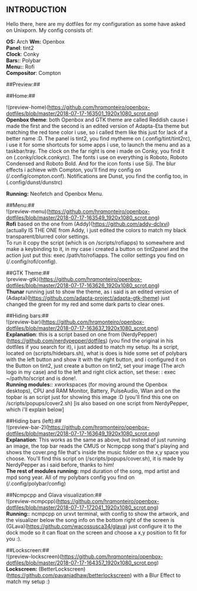 ## INTRODUCTION

Hello there, here are my dotfiles for my configuration as some have asked on Unixporn. My config consists of:  

**OS:** Arch
**Wm:** Openbox  
**Panel**: tint2  
**Clock**: Conky  
**Bars:**: Polybar  
**Menu:**: Rofi  
**Compositor**: Compton  

##Preview:##  

##Home:##  

!(preview-home)(https://github.com/hrqmonteiro/openbox-dotfiles/blob/master/2018-07-17-163501_1920x1080_scrot.png)  
**Openbox theme**: both Openbox and GTK theme are called Reddish cause i made the first and the second is an edited version of Adapta-Eta theme but matching the red tone color i use, so i called them like this just for lack of a better name :D. The panel is tint2, you find mytheme on (.config/tint/tint2rc), i use it for some shortcuts for some apps i use, to launch the menu and as a taskbar/tray. The clock on the far right is one i made on Conky, you find it on (.conky/clock.conkyrc). The fonts i use on everything is Roboto, Roboto Condensed and Roboto Bold. And for the icon fonts i use Siji. The blur effects i achieve with Compton, you'll find my config on (/.config/compton.conf). Notifications are Dunst, you find the config too, in (.config/dunst/dunstrc)  

**Running:** Neofetch and Openbox Menu.  

##Menu:##  
!(preview-menu)(https://github.com/hrqmonteiro/openbox-dotfiles/blob/master/2018-07-17-163549_1920x1080_scrot.png)  
**Rofi** based on the one from (Addy)(https://github.com/addy-dclxvi) (actually IS THE ONE from Addy, i just edited the colors to match my black transparent/blurred color settings.  
To run it copy the script (which is on /scripts/rofiapps) to somewhere and make a keybinding to it, in my case i created a button on tint2panel and the action just put this: exec /path/to/rofiapps. The collor settings you find on (/.config/rofi/config).  

##GTK Theme:##  
!preview-gtk)(https://github.com/hrqmonteiro/openbox-dotfiles/blob/master/2018-07-17-163626_1920x1080_scrot.png)  
**Thunar** running just to show the theme, as i said is an edited version of (Adapta)(https://github.com/adapta-project/adapta-gtk-theme) just changed the green for my red and some dark parts to clear ones.  

##Hiding bars:##  
!(preview-bar)(https://github.com/hrqmonteiro/openbox-dotfiles/blob/master/2018-07-17-163637_1920x1080_scrot.png)  
**Explanation**: this is a script based on one from (NerdyPepper)(https://github.com/nerdypepper/dotfiles) (you find the original in his dotfiles if you search for it), i just added to match my setup. Its a script, located on (scripts/hidebars.sh), what is does is hide some set of polybars with the left button and show it with the right button, and i configured it on the Button on tint2, just create a button on tint2, set your image (The arch logo in my case) and  to the left and right click action, set these: : exec ~/path/to/script and is done!.  
**Running modules:**: xworkspaces (for moving around the Openbox desktops), CPU and RAM Monitor, Battery, PulseAudio, Wlan and on the topbar is an script just for showing this image :D (you'll find this one on /scripts/popups/cover2.sh) [is also based on one script from NerdyPepper, which i'll explain below]  

##Hiding bars (left):##  
!(preview-bar-2)(https://github.com/hrqmonteiro/openbox-dotfiles/blob/master/2018-07-17-163649_1920x1080_scrot.png)  
**Explanation**: This works as the same as above, but instead of just running an image, the top bar reads the CMUS or Ncmpcpp song that's playing and shows the cover.png file that's inside the music folder on the x,y space you choose. You'll find this script on (/scripts/popups/cover.sh), it is made by NerdyPepper as i said before, thanks to him!  
**The rest of modules running:** mpd duration of the song, mpd artist and mpd song year. All of my polybars config you find on (/.config/polybar/config)  

##Ncmpcpp and Glava visualization:##  
!(preview-ncmpcpp)(https://github.com/hrqmonteiro/openbox-dotfiles/blob/master/2018-07-17-172041_1920x1080_scrot.png)  
**Running:**: ncmpcpp on urxvt terminal, with config to show the artwork, and the visualizer below the song info on the bottom right of the screen is (GLava)(https://github.com/wacossusca34/glava) just configure it to the dock mode so it can float on the screen and choose a x,y position to fit for you :).  

##Lockscreen:##  
!(preview-lockscreen)(https://github.com/hrqmonteiro/openbox-dotfiles/blob/master/2018-07-17-164357_1920x1080_scrot.png)  
**Lockscreen:** (BetterLockscreen)(https://github.com/pavanjadhaw/betterlockscreen) with a Blur Effect to match my setup :)
